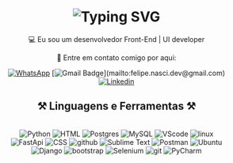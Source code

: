 <h1 align="center">
<img src="https://readme-typing-svg.herokuapp.com?font=Fira+Code&duration=3000&pause=1000&center=true&width=435&lines=Hi+there+%F0%9F%91%8B;Eu+sou+o+Felipe!" alt="Typing SVG" />
</h1>

<div align="center">
    
💻 Eu sou um desenvolvedor Front-End | UI developer

💬 Entre em contato comigo por aqui:

<div align="center"> 
  
  [![WhatsApp](https://img.shields.io/badge/WhatsApp-25D366.svg?style=for-the-badge&logo=WhatsApp&logoColor=white&style=social)](https://api.whatsapp.com/send/?phone=5511951018967&text&type=phone_number&app_absent=0)
  [![Gmail Badge](https://img.shields.io/badge/-Email_(felipe.nasci.dev@gmail.com)-006bed?style=flat-square&logo=Gmail&logoColor=white&link=mailto:igor77876@gmail.com)](mailto:felipe.nasci.dev@gmail.com)
  [![Linkedin](https://img.shields.io/badge/-Linkedin-blue?style=flat-square&logo=Linkedin&logoColor=white&link=https://www.linkedin.com/in/igor-santos-b0b815247/)](https://www.linkedin.com/in/felipe-silva-nascimento/)
</div>

## ⚒️ Linguagens e Ferramentas ⚒️

<br/>
<div align="center">
    <img src="https://skillicons.dev/icons?i=python" title="Python"/>
    <img src="https://skillicons.dev/icons?i=html" title="HTML"/>
    <img src="https://skillicons.dev/icons?i=postgres" title="Postgres"/>
    <img src="https://skillicons.dev/icons?i=mysql" title="MySQL"/>
    <img src="https://skillicons.dev/icons?i=vscode" title="VScode"/>
    <img src="https://skillicons.dev/icons?i=linux" title="linux"/>
    <br>
    <img src="https://skillicons.dev/icons?i=fastapi" title="FastApi"/>
    <img src="https://skillicons.dev/icons?i=css" title="CSS"/>
    <img src="https://skillicons.dev/icons?i=github" title="github"/>
    <img src="https://skillicons.dev/icons?i=sublime" title="Sublime Text"/>
    <img src="https://skillicons.dev/icons?i=postman" title="Postman"/>
    <img src="https://skillicons.dev/icons?i=ubuntu" title="Ubuntu"/>
    <br>
    <img src="https://skillicons.dev/icons?i=django" title="Django"/>
    <img src="https://skillicons.dev/icons?i=bootstrap" title="bootstrap"/>
    <img src="https://skillicons.dev/icons?i=selenium" title="Selenium"/>
    <img src="https://skillicons.dev/icons?i=git" title="git"/>
    <img src="https://skillicons.dev/icons?i=pycharm" title="PyCharm"/>
    <br>
</div>
